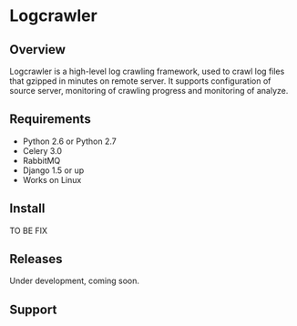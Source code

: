 # Logcrawler


## Overview

Logcrawler is a high-level log crawling framework, used to crawl log files that
gzipped in minutes on remote server. It supports configuration of source server,
monitoring of crawling progress and monitoring of analyze.


## Requirements

* Python 2.6 or Python 2.7
* Celery 3.0
* RabbitMQ
* Django 1.5 or up
* Works on Linux

## Install

TO BE FIX

## Releases

Under development, coming soon.

## Support

